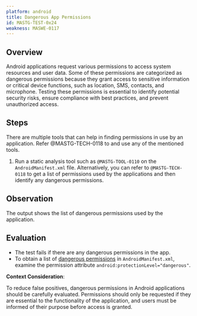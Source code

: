 ```yaml
---
platform: android
title: Dangerous App Permissions
id: MASTG-TEST-0x24
weakness: MASWE-0117
---
```


## Overview

Android applications request various permissions to access system resources and user data. Some of these permissions are categorized as dangerous permissions because they grant access to sensitive information or critical device functions, such as location, SMS, contacts, and microphone. Testing these permissions is essential to identify potential security risks, ensure compliance with best practices, and prevent unauthorized access.

## Steps

There are multiple tools that can help in finding permissions in use by an application. Refer @MASTG-TECH-0118 to and use any of the mentioned tools.

1. Run a static analysis tool such as `@MASTG-TOOL-0110` on the `AndroidManifest.xml` file. Alternatively, you can refer to `@MASTG-TECH-0118` to get a list of permissions used by the applications and then identify any dangerous permissions.

## Observation

The output shows the list of dangerous permissions used by the application.

## Evaluation

- The test fails if there are any dangerous permissions in the app.
- To obtain a list of [dangerous permissions](https://android.googlesource.com/platform/frameworks/base/%2B/master/core/res/AndroidManifest.xml#886) in `AndroidManifest.xml`, examine the permission attribute `android:protectionLevel="dangerous"`.

**Context Consideration**:

To reduce false positives, dangerous permissions in Android applications should be carefully evaluated. Permissions should only be requested if they are essential to the functionality of the application, and users must be informed of their purpose before access is granted.
